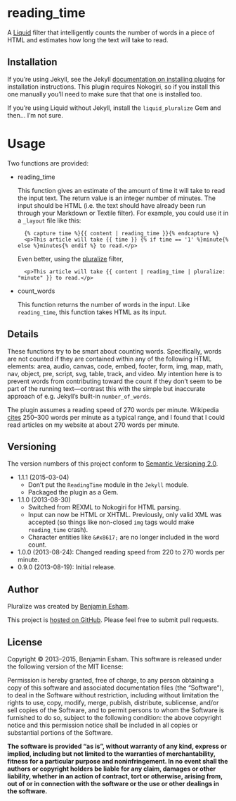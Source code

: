 # reading\_time

A [Liquid](http://www.liquidmarkup.org/) filter that intelligently counts the number of words in a piece of HTML and estimates how long the text will take to read.

## Installation

If you’re using Jekyll, see the Jekyll [documentation on installing plugins](http://jekyllrb.com/docs/plugins/#installing-a-plugin) for installation instructions. This plugin requires Nokogiri, so if you install this one manually you’ll need to make sure that that one is installed too.

If you’re using Liquid without Jekyll, install the `liquid_pluralize` Gem and then… I’m not sure.

# Usage

Two functions are provided:

* reading\_time

  This function gives an estimate of the amount of time it will take to read the input text. The return value is an integer number of minutes. The input should be HTML (i.e. the text should have already been run through your Markdown or Textile filter). For example, you could use it in a `_layout` file like this:

        {% capture time %}{{ content | reading_time }}{% endcapture %}
        <p>This article will take {{ time }} {% if time == '1' %}minute{% else %}minutes{% endif %} to read.</p>

  Even better, using the [pluralize](https://github.com/bdesham/pluralize) filter,

        <p>This article will take {{ content | reading_time | pluralize: "minute" }} to read.</p>

* count\_words

  This function returns the number of words in the input. Like `reading_time`, this function takes HTML as its input.

## Details

These functions try to be smart about counting words. Specifically, words are not counted if they are contained within any of the following HTML elements: area, audio, canvas, code, embed, footer, form, img, map, math, nav, object, pre, script, svg, table, track, and video. My intention here is to prevent words from contributing toward the count if they don’t seem to be part of the running text—contrast this with the simple but inaccurate approach of e.g. Jekyll’s built-in `number_of_words`.

The plugin assumes a reading speed of 270 words per minute. Wikipedia [cites](https://en.wikipedia.org/w/index.php?title=Words_per_minute&oldid=569027766#Reading_and_comprehension) 250–300 words per minute as a typical range, and I found that I could read articles on my website at about 270 words per minute.

## Versioning

The version numbers of this project conform to [Semantic Versioning 2.0](http://semver.org/).

* 1.1.1 (2015-03-04)
  - Don’t put the `ReadingTime` module in the `Jekyll` module.
  - Packaged the plugin as a Gem.
* 1.1.0 (2013-08-30)
  - Switched from REXML to Nokogiri for HTML parsing.
  - Input can now be HTML or XHTML. Previously, only valid XML was accepted (so things like non-closed `img` tags would make `reading_time` crash).
  - Character entities like `&#x8617;` are no longer included in the word count.
* 1.0.0 (2013-08-24): Changed reading speed from 220 to 270 words per minute.
* 0.9.0 (2013-08-19): Initial release.

## Author

Pluralize was created by [Benjamin Esham](http://esham.io).

This project is [hosted on GitHub](https://github.com/bdesham/reading_time). Please feel free to submit pull requests.

## License

Copyright © 2013–2015, Benjamin Esham. This software is released under the following version of the MIT license:

Permission is hereby granted, free of charge, to any person obtaining a copy of this software and associated documentation files (the “Software”), to deal in the Software without restriction, including without limitation the rights to use, copy, modify, merge, publish, distribute, sublicense, and/or sell copies of the Software, and to permit persons to whom the Software is furnished to do so, subject to the following condition: the above copyright notice and this permission notice shall be included in all copies or substantial portions of the Software.

**The software is provided “as is”, without warranty of any kind, express or implied, including but not limited to the warranties of merchantability, fitness for a particular purpose and noninfringement. In no event shall the authors or copyright holders be liable for any claim, damages or other liability, whether in an action of contract, tort or otherwise, arising from, out of or in connection with the software or the use or other dealings in the software.**

